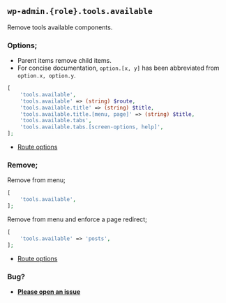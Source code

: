 ## `wp-admin.{role}.tools.available`

Remove tools available components.

### Options;

* Parent items remove child items. 
* For concise documentation, `option.[x, y]` has been abbreviated from `option.x, option.y`.

```php
[
    'tools.available',
    'tools.available' => (string) $route,
    'tools.available.title' => (string) $title,
    'tools.available.title.[menu, page]' => (string) $title,
    'tools.available.tabs',
    'tools.available.tabs.[screen-options, help]',
];
```

* [Route options](../route-options.md)

### Remove;

Remove from menu;

```php
[
    'tools.available',
];
```

Remove from menu and enforce a page redirect;

```php
[
    'tools.available' => 'posts',
];
```

* [Route options](../route-options.md)

### Bug?

* **[Please open an issue](https://github.com/soberwp/intervention/issues/new?title=[wp-admin.tools.available]&labels=bug&assignees=darrenjacoby)**
